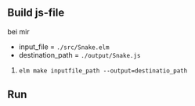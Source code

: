 ## Build js-file
bei mir
- input_file = `./src/Snake.elm`
- destination_path = `./output/Snake.js`

1. `elm make inputfile_path --output=destinatio_path`

## Run 